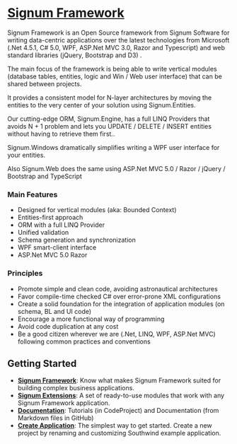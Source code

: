 [Signum Framework](http://www.signumframework.com/)
===================================================

Signum Framework is an Open Source framework from Signum Software for writing data-centric applications over the latest technologies from Microsoft (.Net 4.5.1, C# 5.0, WPF, ASP.Net MVC 3.0, Razor and Typescript) and web standard libraries (jQuery, Bootstrap and D3) . 

The main focus of the framework is being able to write vertical modules (database tables, entities, logic and Win / Web user interface) that can be shared between projects.

It provides a consistent model for N-layer architectures by moving the entities to the very center of your solution using Signum.Entities.

Our cutting-edge ORM, Signum.Engine, has a full LINQ Providers that avoids N + 1 problem and lets you UPDATE / DELETE / INSERT entities without having to retrieve them first..

Signum.Windows dramatically simplifies writing a WPF user interface for your entities. 

Also Signum.Web does the same using ASP.Net MVC 5.0 / Razor / jQuery / Bootstrap and TypeScript

### Main Features ###
* Designed for vertical modules (aka: Bounded Context)
* Entities-first approach
* ORM with a full LINQ Provider
* Unified validation
* Schema generation and synchronization
* WPF smart-client interface
* ASP.Net MVC 5.0 Razor


### Principles ###
* Promote simple and clean code, avoiding astronautical architectures
* Favor compile-time checked C# over error-prone XML configurations
* Create a solid foundation for the integration of application modules (on schema, BL and UI code)
* Encourage a more functional way of programming
* Avoid code duplication at any cost
* Be a good citizen wherever we are (.Net, LINQ, WPF, ASP.Net MVC) following common practices and conventions

## Getting Started

* **[Signum Framework](http://www.signumsoftware.com/en/Framework)**: Know what makes Signum Framework suited for building complex business applications. 
* **[Signum Extensions](http://www.signumsoftware.com/en/Framework)**: A set of ready-to-use modules that work with any Signum Framework application. 
* **[Documentation](http://www.signumsoftware.com/Documentation)**: Tutorials (in CodeProject) and Documentation (from Markdown files in GitHub)
* **[Create Application](http://www.signumsoftware.com/en/DuplicateApplication)**: The simplest way to get started. Create a new project by renaming and customizing Southwind example application.  